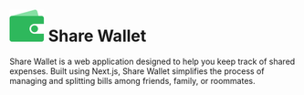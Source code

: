 # ![Logo](./public/logo.svg) Share Wallet

Share Wallet is a web application designed to help you keep track of shared expenses. Built using Next.js, Share Wallet simplifies the process of managing and splitting bills among friends, family, or roommates.
